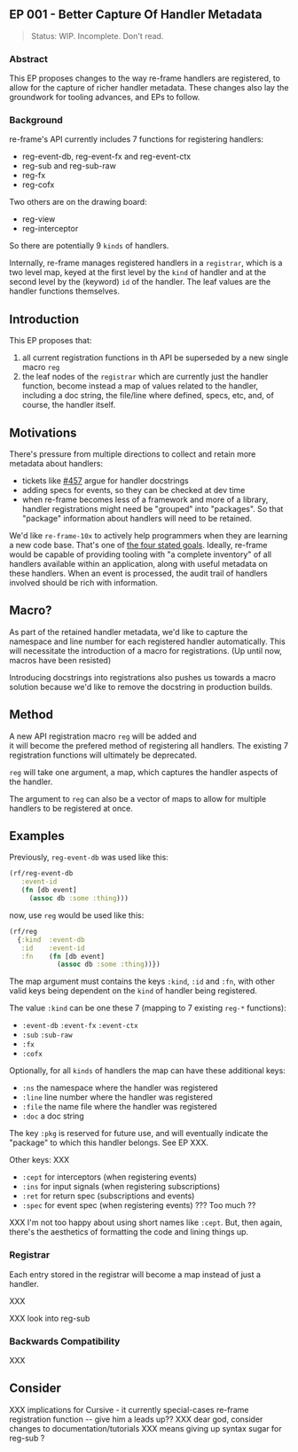 ## EP 001 - Better Capture Of Handler Metadata  

> Status: WIP. Incomplete. Don't read.

### Abstract 

This EP proposes changes to the way re-frame handlers are registered, 
to allow for the capture of richer handler metadata. 
These changes also lay the groundwork for tooling advances, and EPs to follow.


### Background  

re-frame's API currently includes 7 functions for registering handlers:
  - reg-event-db, reg-event-fx and reg-event-ctx
  - reg-sub and reg-sub-raw
  - reg-fx
  - reg-cofx
 
Two others are on the drawing board: 
  - reg-view
  - reg-interceptor
  
So there are potentially 9 `kinds` of handlers.

Internally, re-frame manages registered handlers in a `registrar`, which is a two level map, 
keyed at the first level by the `kind` of handler and at the second level by the (keyword) 
`id` of the handler. The leaf values are the handler functions themselves.
 
 
## Introduction 

This EP proposes that:
  1. all current registration functions in th API be superseded by a new single macro `reg`
  2. the leaf nodes of the `registrar` which are currently just the handler function, 
     become instead a map of values related to the handler, 
     including a doc string, the file/line where defined, specs, etc, and, of course, 
     the handler itself.


## Motivations

There's pressure from multiple directions to collect and retain more metadata about handlers: 
  - tickets like [#457](https://github.com/Day8/re-frame/issues/457) argue for handler docstrings
  - adding specs for events, so they can be checked at dev time
  - when re-frame becomes less of a framework and more of a library, handler registrations might 
    need be "grouped" into "packages". So that "package" information about handlers will need to be 
    retained.

We'd like `re-frame-10x` to actively help programmers when they are learning a 
new code base. That's one of [the four stated goals](https://github.com/Day8/re-frame-10x#helps-me-how). 
Ideally, re-frame would be capable of providing tooling with "a complete 
inventory" of all handlers available within an application, along with useful
metadata on these handlers. When an event is processed, the audit trail of 
handlers involved should be rich with information.
 
## Macro?

As part of the retained handler metadata, we'd like to capture 
the namespace and line number for each registered handler automatically.
This will necessitate the introduction of a macro for registrations. 
(Up until now, macros have been resisted)

Introducing docstrings into registrations also pushes us towards 
a macro solution because we'd like to remove the docstring in production 
builds.

## Method 

A new API registration macro `reg` will be added and  
it will become the prefered method of registering all handlers. 
The existing 7 registration functions will ultimately be deprecated.

`reg` will take one argument, a map, which captures the handler aspects of 
the handler. 

The argument to `reg` can also be a vector of maps to allow
for multiple handlers to be registered at once.

## Examples

Previously, `reg-event-db` was used like this:
```clj
(rf/reg-event-db 
   :event-id 
   (fn [db event]
     (assoc db :some :thing)))
```

now, use `reg` would be used like this:
```clj
(rf/reg
  {:kind  :event-db
   :id    :event-id 
   :fn    (fn [db event]
            (assoc db :some :thing))})
```

The map argument must contains the keys `:kind`, `:id` and `:fn`, 
with other valid keys being dependent on the `kind` of 
handler being registered.

The value `:kind` can be one these 7 (mapping to 7 existing `reg-*` functions): 
  - `:event-db` `:event-fx` `:event-ctx`
  - `:sub` `:sub-raw`
  - `:fx`
  - `:cofx`

Optionally, for all `kinds` of handlers the map can have these additional keys:
   - `:ns` the namespace where the handler was registered 
   - `:line` line number where the handler was registered
   - `:file` the name file where the handler was registered
   - `:doc` a doc string

The key `:pkg` is reserved for future use, and will eventually indicate the 
"package" to which this handler belongs. See EP XXX. 

Other keys:  XXX
  - `:cept` for interceptors (when registering events)
  - `:ins` for input signals (when registering subscriptions)
  - `:ret` for return spec (subscriptions and events)
  - `:spec` for event spec (when registering events)  ???  Too much ??

XXX I'm not too happy about using short names like `:cept`.  But, then 
again, there's the aesthetics  of formatting the code and lining things up.  


### Registrar 

Each entry stored in the registrar will become a map instead of just a handler. 

XXX

XXX look into reg-sub 


### Backwards Compatibility 

XXX

## Consider 

XXX implications for Cursive - it currently special-cases re-frame registration function -- give him a leads up??
XXX dear god, consider changes to documentation/tutorials
XXX means giving up syntax sugar for reg-sub ?



